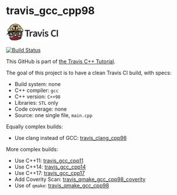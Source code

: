 # travis_gcc_cpp98

[![Travis CI logo](TravisCI.png)](https://travis-ci.org)

[![Build Status](https://travis-ci.org/richelbilderbeek/travis_gcc_cpp98.svg?branch=master)](https://travis-ci.org/richelbilderbeek/travis_gcc_cpp98)

This GitHub is part of [the Travis C++ Tutorial](https://github.com/richelbilderbeek/travis_cpp_tutorial).

The goal of this project is to have a clean Travis CI build, with specs:

 * Build system: none
 * C++ compiler: `gcc`
 * C++ version: `C++98`
 * Libraries: `STL` only
 * Code coverage: none
 * Source: one single file, `main.cpp`

Equally complex builds:

 * Use clang instead of GCC: [travis_clang_cpp98](https://www.github.com/richelbilderbeek/travis_clang_cpp98)

More complex builds:

 * Use C++11: [travis_gcc_cpp11](https://www.github.com/richelbilderbeek/travis_gcc_cpp11)
 * Use C++14: [travis_gcc_cpp14](https://www.github.com/richelbilderbeek/travis_gcc_cpp14)
 * Use C++17: [travis_gcc_cpp17](https://www.github.com/richelbilderbeek/travis_gcc_cpp17)
 * Add Coverity Scan: [travis_qmake_gcc_cpp98_coverity](https://www.github.com/richelbilderbeek/travis_qmake_gcc_cpp98_coverity)
 * Use of `qmake`: [travis_qmake_gcc_cpp98](https://www.github.com/richelbilderbeek/travis_qmake_gcc_cpp98)
